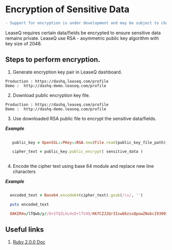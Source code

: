 # Encryption of Sensitive Data

```diff
- Support for encryption is under development and may be subject to change.
```

LeaseQ requires certain data/fields be encrypted to ensure sensitive data remains private. LeaseQ use RSA - asymmetric public key algorithm with key size of 2048.

## Steps to perform encryption. 

1. Generate encryption key pair in LeaseQ dashboard. 

```
Production : https://dashq.leaseq.com/profile
Demo :  http://dashq-demo.leaseq.com/profile 

```

2. Download public encryption key file. 

```
Production : https://dashq.leaseq.com/profile
Demo :  http://dashq-demo.leaseq.com/profile 
```

3. Use downloaded RSA public file to encrypt the sensitive data/fields. 

***Example***

```ruby
  
   public_key = OpenSSL::PKey::RSA.new(File.read(public_key_file_path))

   cipher_text = public_key.public_encrypt( sensitive_data )
  
```

4. Encode the cipher text using base 64 module and replace new line characters 

***Example***

```ruby

  encoded_text = Base64.encode64(cipher_text).gsub(/\n/, '')

  puts encoded_text

  OAKIR4u/lTQwb/y//O+STQZLkLHsD+lTV4Q/KKfCZJ2Qr3Isw66zssQpowZNobcI93091o6gYpLaYOH8S9BCqnikBxQV342f/k14nrLSZqoYm6mwYaIZMvGVhyK5RIFhYvpOM6PFq12Qh9fCD2rPgf7eI8KNx74gY1dmD2CIdGKPkqA1IdEWIIGX29725apPZasvbbBeUpVVwpIq9De23uuJ/9dGb9hZtkwD4aps0Uv3ttZEv6+M4xYCnJ3U9ZWCBWE5wKng2OssBcb6u48P1cJz0t2rCxX6YrQ41UDj1225d1TCN/Nq4FcUPtL8IaQbWl7kq+08xeD3m77FUU1Dug==

```
## Useful links

1. [Ruby 2.0.0 Doc](https://ruby-doc.org/stdlib-2.0.0/libdoc/openssl/rdoc/OpenSSL/PKey/RSA.html)
